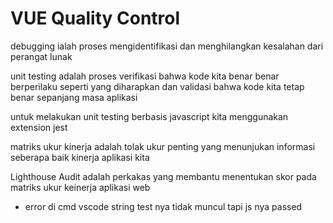 # VUE Quality Control

debugging ialah proses mengidentifikasi dan menghilangkan kesalahan dari perangat lunak


unit testing adalah proses verifikasi bahwa kode kita benar benar berperilaku seperti yang diharapkan dan validasi bahwa kode kita tetap benar sepanjang masa aplikasi

untuk melakukan unit testing berbasis javascript kita menggunakan extension jest

matriks ukur kinerja adalah tolak ukur penting yang menunjukan informasi seberapa baik kinerja aplikasi kita

Lighthouse Audit adalah perkakas yang membantu menentukan skor pada matriks ukur keinerja aplikasi web

* error di cmd vscode string test nya tidak muncul tapi js nya passed